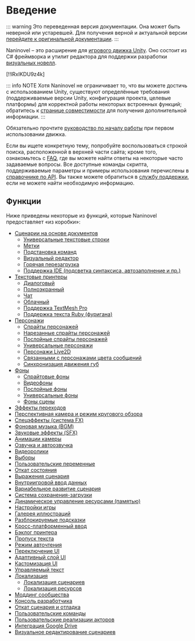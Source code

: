 # Введение

::: warning
Это переведенная версия документации. Она может быть неверной или устаревшей. Для получения верной и актуальной версии [перейдите к оригинальной документации](/guide/).
:::

Naninovel – это расширение для [игрового движка Unity](https://unity3d.com). Оно состоит из C# фреймворка и утилит редактора для поддержки разработки [визуальных новелл](https://en.wikipedia.org/wiki/Visual_novel).

[!!lRxIKDU9z4k]

::: info NOTE
Хотя Naninovel не ограничивает то, что вы можете достичь с использованием Unity, существуют определённые требования (поддерживаемые версии Unity, конфигурация проекта, целевые платформы) для корректной работы некоторых встроенных функций; обратитесь к [странице совместимости](/ru/guide/compatibility.md) для получения дополнительной информации.
:::

Обязательно прочтите [руководство по началу работы](/ru/guide/getting-started.md) при первом использовании движка.

Если вы ищете конкретную тему, попробуйте воспользоваться строкой поиска, расположенной в верхней части сайта; кроме того, ознакомьтесь с [FAQ](/ru/faq/), где вы можете найти ответы на некоторые часто задаваемые вопросы. Все доступные команды скрипта, поддерживаемые параметры и примеры использования перечислены в [справочнике по API](/ru/api/). Вы также можете обратиться в [службу поддержки](/ru/support/#developer-support), если не можете найти необходимую информацию.

## Функции

Ниже приведены некоторые из функций, которые Naninovel предоставляет «из коробки»:

* [Сценарии на основе документов](/ru/guide/naninovel-scripts.md)
  * [Универсальные текстовые строки](/ru/guide/naninovel-scripts.md#универсальные-текстовые-строки)
  * [Метки](/ru/guide/naninovel-scripts.md#строки-метки)
  * [Подстановка команд](/ru/guide/naninovel-scripts.md#встраивание-команд)
  * [Визуальный редактор](/ru/guide/naninovel-scripts.md#визуальный-редактор)
  * [Горячая перезагрузка](/ru/guide/naninovel-scripts.md#горячая-перезагрузка)
  * [Поддержка IDE (подсветка синтаксиса, автозаполнение и пр.)](/ru/guide/naninovel-scripts.md#поддержка-IDE)
* [Текстовые принтеры](/ru/guide/text-printers.md)
  * [Диалоговый](/ru/guide/text-printers.md#текстовые-принтеры)
  * [Полноэкранный](/ru/guide/text-printers.md#полноэкранный-принтер)
  * [Чат](/ru/guide/text-printers.md#чат-принтер)
  * [Облачный](/ru/guide/text-printers.md#баббл-принтер)
  * [Поддержка TextMesh Pro](/ru/guide/text-printers.html#textmesh-pro)
  * [Поддержка текста Ruby (фуригана)](/ru/guide/text-printers.html#Стили-текста)
* [Персонажи](/ru/guide/characters.md)
  * [Спрайты персонажей](/ru/guide/characters.md#спрайтовые-персонажи)
  * [Нарезанные спрайты персонажей](/ru/guide/characters.md#нарезанные-спрайты-персонажей)
  * [Послойные спрайты персонажей](/ru/guide/characters.md#послойные-персонажи)
  * [Универсальные персонажи](/ru/guide/characters.md#универсальные-персонажи)
  * [Персонажи Live2D](/ru/guide/characters.md#персонажи-Live2D)
  * [Связанными с персонажами цвета сообщений](/ru/guide/characters.md#цвета-сообщений)
  * [Синхронизация движения губ](/ru/guide/characters.md#синхронизация-движений-губ-со-звуком)
* [Фоны](/ru/guide/backgrounds.md)
  * [Спрайтовые фоны](/ru/guide/backgrounds.md#спрайтовые-фоны)
  * [Видеофоны](/ru/guide/backgrounds.md#видео-фоны)
  * [Послойные фоны](/ru/guide/backgrounds.md#послойные-фоны)
  * [Универсальные фоны](/ru/guide/backgrounds.md#универсальные-фоны)
  * [Фоны сцены](/ru/guide/backgrounds.md#фоны-сцен)
* [Эффекты переходов](/ru/guide/transition-effects.md)
* [Перспективная камера и режим кругового обзора](https://youtu.be/rC6C9mA7Szw)
* [Спецэффекты (система FX)](/ru/guide/special-effects.md)
* [Фоновая музыка (BGM)](/ru/guide/audio.md#фоновая-музыка)
* [Звуковые эффекты (SFX)](/ru/guide/audio.md#звуковые-эффекты)
* [Анимации камеры](/ru/api/#camera)
* [Озвучка и автоозвучка](/ru/guide/voicing.md)
* [Видеоролики](/ru/guide/movies.md)
* [Выборы](/ru/guide/choices.md)
* [Пользовательские переменные](/ru/guide/custom-variables.md)
* [Откат состояния](https://youtu.be/HJnOoUrqHis)
* [Выражения сценария](/ru/guide/script-expressions.md)
* [Внутриигровой ввод данных](/ru/api/#input)
* [Вариабельное развитие сценария](/ru/api/#if)
* [Система сохранения-загрузки](/ru/guide/save-load-system.md)
* [Динамическое управление ресурсами (памятью)](https://youtu.be/cFikLjfeKyc)
* [Настройки игры](/ru/guide/game-settings.md)
* [Галерея иллюстраций](/ru/guide/unlockable-items.md#галерея-CG)
* [Разблокируемые подсказки](/ru/guide/unlockable-items.md#подсказки)
* [Кросс-платформенный ввод](/ru/guide/input-processing.md)
* [Бэклог принтера](/ru/guide/text-printers.md#бэклог-принтера)
* [Пропуск текста](/ru/guide/text-printers.md#пропуск-текста)
* [Режим авточтения](/ru/guide/text-printers.md#авточтение-текста)
* [Переключение UI](/ru/guide/user-interface.md#переключение-UI)
* [Адаптивный слой UI](/ru/guide/user-interface.md#адаптивная-вёрстка-UI)
* [Кастомизация UI](/ru/guide/user-interface.md#кастомизация-UI)
* [Управляемый текст](/ru/guide/managed-text.md)
* [Локализация](/ru/guide/localization.md)
  * [Локализация сценариев](/ru/guide/localization.md#локализация-сценариев)
  * [Локализация ресурсов](/ru/guide/localization.md##локализация-ресурсов)
* [Моддинг сообщества](/ru/guide/community-modding.md)
* [Консоль разработчика](/ru/guide/development-console.md)
* [Откат сценария и отладка](/ru/guide/naninovel-scripts.md#отладка-сценариев)
* [Пользовательские команды](/ru/guide/custom-commands.md)
* [Пользовательские реализации акторов](/ru/guide/custom-actor-implementations.md)
* [Интеграция Google Drive](/ru/guide/resource-providers.md#google-drive)
* [Визуальное редактирование сценариев](/ru/guide/visual-scripting.md)
